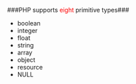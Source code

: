 ###PHP supports <font color="red">eight</font> primitive types###

* boolean
* integer
* float
* string
* array
* object
* resource
* NULL

